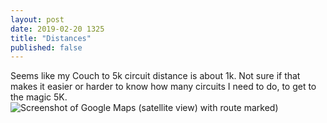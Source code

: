 ```yaml
---
layout: post
date: 2019-02-20 1325
title: "Distances"
published: false
---
```

Seems like my Couch to 5k circuit distance is about 1k.  Not sure if that makes it easier or harder to know how many circuits I need to do, to get to the magic 5K.
![Screenshot of Google Maps (satellite view) with route marked)](https://lh3.googleusercontent.com/oCm0CfoJmESnSS8KqBv-L9BYw8GnRJrvouDVTFY3IoOAImsEihLrnx0EJFMgFsAHfjmyLUlnVQCLp98OS_Xja1TTcGOkSmSVnNGeCDfTull1tQXzdsBYdRuNoqufFhxdHu8llA313Q6_QG6Elta8XXgX3Hky0ttojs7VVyqkZCAgljwR9reDvda0FQMOWuDqiTudg5EZZJEbxxgXRF1n9oOMwyL8l7AOx1VuOalTD8ouqqO7WkWxoa0WiKQrr1H3ovYbnYuvvdOaryagxLy58KIFNZBtEPRrBixVqaFDWOoMsCBtO8QTtNaxflQ3yRgIW77GrKFHbtc1ESsfa3F5K9FgVMtsQarU_UA3z8qJ8WOMWiWsVWDPDvU9j0Ni8xxl4gZB16tjeoezt5Nkaem00Eie06LzPw8-C58JkDhaoMqhPdxlrCnAXtSDvnY6XG5phvGg5GwzaDHFb4mPWylkavdC8vp1Dk9eibY5LKrCghn39ZfdTXSkCSF7yIL4VB0xU4HXcqFbPM0wpeB7mazntOgyRFarxOVU_SYw0gLRHADp7FrQ_YPh-QrBf5ocXpe5vhDnsq3fEhJbGv8e2sZHnpbJ-ea4J1stviLzKL2-38V7A-76PZOSiajVp4Shqez5HkgTkzQHU6y13MnGlm-ftyLRWbrsRuV6=w792-h660-no)
